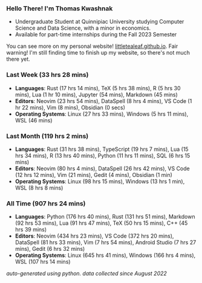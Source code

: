 
### Hello There! I'm Thomas Kwashnak

- Undergraduate Student at Quinnipiac University studying Computer Science and Data Science, with a minor in economics.
- Available for part-time internships during the Fall 2023 Semester

You can see more on my personal website! [littletealeaf.github.io](https://littletealeaf.github.io). Fair warning! I'm still finding time to finish up my website, so there's not much there yet.

### Last Week (33 hrs 28 mins)
- **Languages**: Rust (17 hrs 14 mins), TeX (5 hrs 38 mins), R (5 hrs 30 mins), Lua (1 hr 10 mins), Jupyter (54 mins), Markdown (45 mins)
- **Editors**: Neovim (23 hrs 54 mins), DataSpell (8 hrs 4 mins), VS Code (1 hr 22 mins), Vim (8 mins), Obsidian (0 secs)
- **Operating Systems**: Linux (27 hrs 33 mins), Windows (5 hrs 11 mins), WSL (46 mins)
    
### Last Month (119 hrs 2 mins)
- **Languages**: Rust (31 hrs 38 mins), TypeScript (19 hrs 7 mins), Lua (15 hrs 34 mins), R (13 hrs 40 mins), Python (11 hrs 11 mins), SQL (6 hrs 15 mins)
- **Editors**: Neovim (80 hrs 4 mins), DataSpell (26 hrs 42 mins), VS Code (12 hrs 12 mins), Vim (21 mins), Gedit (4 mins), Obsidian (1 min)
- **Operating Systems**: Linux (98 hrs 15 mins), Windows (13 hrs 1 min), WSL (8 hrs 8 mins)
    
### All Time (907 hrs 24 mins)
- **Languages**: Python (176 hrs 40 mins), Rust (131 hrs 51 mins), Markdown (92 hrs 53 mins), Lua (91 hrs 47 mins), TeX (50 hrs 15 mins), C++ (45 hrs 39 mins)
- **Editors**: Neovim (434 hrs 23 mins), VS Code (372 hrs 20 mins), DataSpell (81 hrs 33 mins), Vim (7 hrs 54 mins), Android Studio (7 hrs 27 mins), Gedit (6 hrs 32 mins)
- **Operating Systems**: Linux (645 hrs 41 mins), Windows (166 hrs 4 mins), WSL (107 hrs 14 mins)
    

*auto-generated using python. data collected since August 2022*
